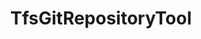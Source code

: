 ---
optionsClassName: TfsGitRepositoryToolOptions
optionsClassFullName: MigrationTools.Tools.TfsGitRepositoryToolOptions
configurationSamples:
- name: confinguration.json
  description: 
  code: >-
    {
      "MigrationTools": {
        "CommonTools": {
          "TfsGitRepositoryTool": {}
        }
      }
    }
  sampleFor: MigrationTools.Tools.TfsGitRepositoryToolOptions
- name: defaults
  description: 
  code: >-
    {
      "MigrationTools": {
        "CommonTools": {
          "TfsGitRepositoryTool": []
        }
      }
    }
  sampleFor: MigrationTools.Tools.TfsGitRepositoryToolOptions
- name: Classic
  description: 
  code: >-
    {
      "$type": "TfsGitRepositoryToolOptions"
    }
  sampleFor: MigrationTools.Tools.TfsGitRepositoryToolOptions
description: missng XML code comments
className: TfsGitRepositoryTool
typeName: Tools
architecture: 
options: []
status: missng XML code comments
processingTarget: missng XML code comments
classFile: /src/MigrationTools.Clients.AzureDevops.ObjectModel/Tools/TfsGitRepositoryTool.cs
optionsClassFile: /src/MigrationTools.Clients.AzureDevops.ObjectModel/Tools/TfsGitRepositoryToolOptions.cs

redirectFrom:
- /Reference/Tools/TfsGitRepositoryToolOptions/
layout: reference
toc: true
permalink: /Reference/Tools/TfsGitRepositoryTool/
title: TfsGitRepositoryTool
categories:
- Tools
- 
topics:
- topic: notes
  path: /Tools/TfsGitRepositoryTool-notes.md
  exists: false
  markdown: ''
- topic: introduction
  path: /Tools/TfsGitRepositoryTool-introduction.md
  exists: false
  markdown: ''

---